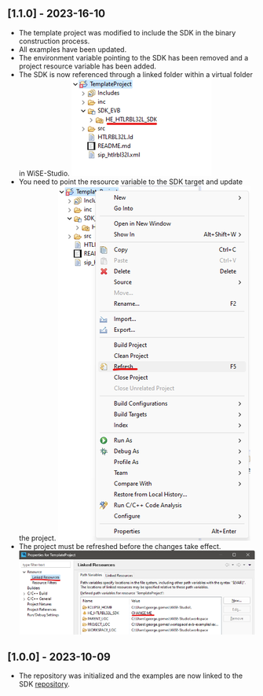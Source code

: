 ## [1.1.0] - 2023-16-10

- The template project was modified to include the SDK in the binary construction process.
- All examples have been updated.
- The environment variable pointing to the SDK has been removed and a project resource variable has been added.
- The SDK is now referenced through a linked folder within a virtual folder in WiSE-Studio.
  ![Alt text](./assets/v1.1.0-1.png)
- You need to point the resource variable to the SDK target and update the project.
  ![Alt text](./assets/v1.1.0-2.png)
- The project must be refreshed before the changes take effect.
  ![Alt text](./assets/v1.1.0-3.png)

## [1.0.0] - 2023-10-09

- The repository was initialized and the examples are now linked to the SDK [repository](https://github.com/Hana-Electronics/HE-HTLRBL32L-SDK).
